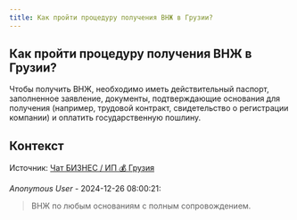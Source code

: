 ```yaml
---
title: Как пройти процедуру получения ВНЖ в Грузии?
---
```


## Как пройти процедуру получения ВНЖ в Грузии?

Чтобы получить ВНЖ, необходимо иметь действительный паспорт, заполненное заявление, документы, подтверждающие основания для получения (например, трудовой контракт, свидетельство о регистрации компании) и оплатить государственную пошлину.

## Контекст

Источник: [Чат БИЗНЕС / ИП 💰 Грузия](https://t.me/ip_ge)

_Anonymous User_ - 2024-12-26 08:00:21:

> ВНЖ по любым основаниям с полным сопровождением.
